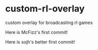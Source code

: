 # custom-rl-overlay
custom overlay for broadcasting rl games

Here is McFizz's first commit!

Here is sojh's better first commit!